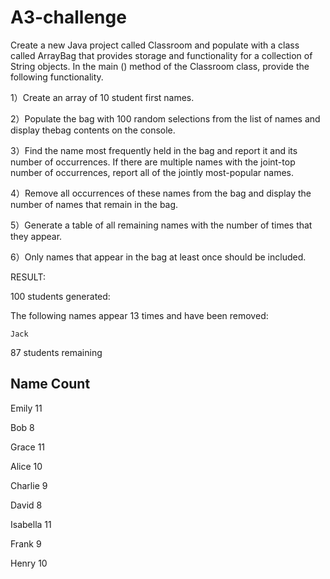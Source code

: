 # A3-challenge

Create a new Java project called Classroom and populate with a class called ArrayBag that provides storage and functionality for a collection of String objects. In the main () method of the Classroom class, provide the following functionality.  
   
﻿﻿﻿1）Create an array of 10 student first names.  
     
2）﻿﻿﻿Populate the bag with 100 random selections from the list of names and display thebag contents on the console.  
  
3）﻿﻿﻿Find the name most frequently held in the bag and report it and its number of occurrences. If there are multiple names with the joint-top number of occurrences, report all of the jointly most-popular names.  
  
4）﻿﻿﻿Remove all occurrences of these names from the bag and display the number of names that remain in the bag.  
  
5）﻿﻿﻿Generate a table of all remaining names with the number of times that they appear.    
  
6）Only names that appear in the bag at least once should be included.  

RESULT:
  
100 students generated:

The following names appear 13 times and have been removed: 

    Jack

87 students remaining

Name       Count
-----------------
Emily      11   

Bob        8    

Grace      11   

Alice      10   

Charlie    9    

David      8    

Isabella   11   

Frank      9    

Henry      10   
